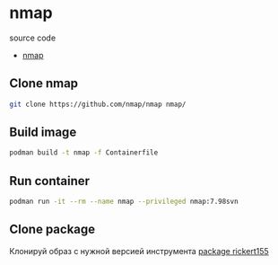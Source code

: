 # nmap

source code
- [nmap](https://github.com/nmap/nmap)

## Clone nmap

```sh
git clone https://github.com/nmap/nmap nmap/
```
## Build image
```sh
podman build -t nmap -f Containerfile
```
## Run container
```sh
podman run -it --rm --name nmap --privileged nmap:7.98svn
```

## Clone package
Клонируй образ с нужной версией инструмента [package rickert155](https://github.com/users/Rickert155/packages/container/package/nmap)

